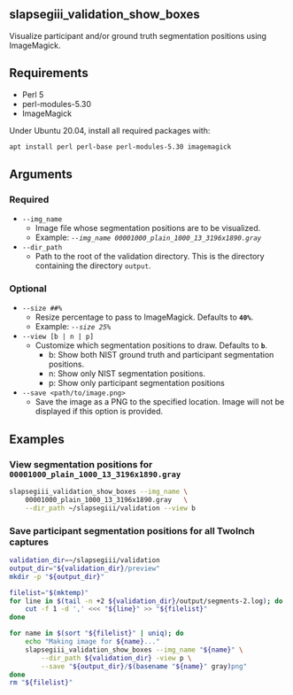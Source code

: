 ﻿slapsegiii_validation_show_boxes
--------------------------------

Visualize participant and/or ground truth segmentation positions using
ImageMagick.

## Requirements

 * Perl 5
 * perl-modules-5.30
 * ImageMagick

Under Ubuntu 20.04, install all required packages with:

```bash
apt install perl perl-base perl-modules-5.30 imagemagick
```

## Arguments

### Required

 *  `--img_name`
    * Image file whose segmentation positions are to be visualized.
    * Example: *`--img_name 00001000_plain_1000_13_3196x1890.gray`*
 * `--dir_path`
    * Path to the root of the validation directory. This is the directory
      containing the directory `output`.

### Optional

 * `--size ##%`
    * Resize percentage to pass to ImageMagick. Defaults to **`40%`**.
    * Example: *`--size 25%`*
 * `--view [b | n | p]`
    * Customize which segmentation positions to draw. Defaults to **`b`**.
        * b: Show both NIST ground truth and participant segmentation
          positions.
        * n: Show only NIST segmentation positions.
        * p: Show only participant segmentation positions
 * `--save <path/to/image.png>`
    * Save the image as a PNG to the specified location. Image will not be
      displayed if this option is provided.

## Examples

### View segmentation positions for `00001000_plain_1000_13_3196x1890.gray`

```bash
slapsegiii_validation_show_boxes --img_name \
    00001000_plain_1000_13_3196x1890.gray   \
    --dir_path ~/slapsegiii/validation --view b
```

### Save participant segmentation positions for all TwoInch captures

```bash
validation_dir=~/slapsegiii/validation
output_dir="${validation_dir}/preview"
mkdir -p "${output_dir}"

filelist="$(mktemp)"
for line in $(tail -n +2 ${validation_dir}/output/segments-2.log); do
    cut -f 1 -d ',' <<< "${line}" >> "${filelist}"
done

for name in $(sort "${filelist}" | uniq); do
    echo "Making image for ${name}..."
    slapsegiii_validation_show_boxes --img_name "${name}" \
        --dir_path ${validation_dir} -view p \
        --save "${output_dir}/$(basename "${name}" gray)png"
done
rm "${filelist}"
```

